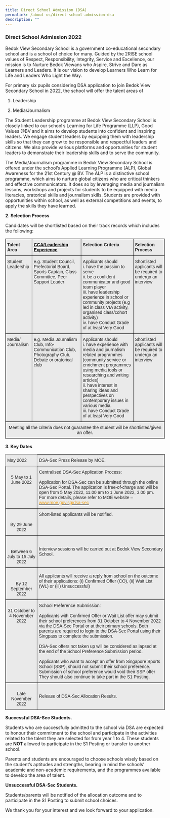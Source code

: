 ```yaml
---
title: Direct School Admission (DSA)
permalink: /about-us/direct-school-admission-dsa
description: ""
---
```

### Direct School Admission 2022

Bedok View Secondary School is a government co-educational secondary school and is a school of choice for many. Guided by the 2RISE school values of Respect, Responsibility, Integrity, Service and Excellence, our mission is to Nurture Bedok Viewans who Aspire, Strive and Dare as Learners and Leaders. It is our vision to develop Learners Who Learn for Life and Leaders Who Light the Way.

 

For primary six pupils considering DSA application to join Bedok View Secondary School in 2022, the school will offer the talent areas of

1. Leadership 
 
3. Media/Journalism

 

The Student Leadership programme at Bedok View Secondary School is closely linked to our school’s Learning for Life Programme (LLP), Good Values @BV and it aims to develop students into confident and inspiring leaders. We engage student leaders by equipping them with leadership skills so that they can grow to be responsible and respectful leaders and citizens. We also provide various platforms and opportunities for student leaders to demonstrate their leadership skills and to serve the community.

 


The Media/Journalism programme in Bedok View Secondary School is offered under the school’s Applied Learning Programme (ALP), Global Awareness for the 21st Century @ BV. The ALP is a distinctive school programme, which aims to nurture global citizens who are critical thinkers and effective communicators. It does so by leveraging media and journalism lessons, workshops and projects for students to be equipped with media literacies, oratorical skills and journalism skills. Students are provided with opportunities within school, as well as external competitions and events, to apply the skills they have learned.



**2. Selection Process**

Candidates will be shortlisted based on their track records which includes the following:

<style type="text/css">
.tg  {border-collapse:collapse;border-spacing:0;}
.tg td{border-color:black;border-style:solid;border-width:1px;font-family:Arial, sans-serif;font-size:14px;
  overflow:hidden;padding:10px 5px;word-break:normal;}
.tg th{border-color:black;border-style:solid;border-width:1px;font-family:Arial, sans-serif;font-size:14px;
  font-weight:normal;overflow:hidden;padding:10px 5px;word-break:normal;}
.tg .tg-y7qa{background-color:#EAEAEA;color:#222;text-align:left;vertical-align:top}
.tg .tg-ii8k{background-color:#EAEAEA;color:#222;text-align:center;vertical-align:top}
.tg .tg-rj1p{background-color:#EAEAEA;color:#222;font-weight:bold;text-align:left;vertical-align:top}
.tg .tg-zy9n{background-color:#EAEAEA;color:#000000;font-weight:bold;text-align:left;text-decoration:underline;vertical-align:top}
</style>
<table class="tg">
<thead>
  <tr>
    <th class="tg-rj1p">Talent Area</th>
    <th class="tg-zy9n">CCA/Leadership Experience</th>
    <th class="tg-rj1p">Selection Criteria</th>
    <th class="tg-rj1p">Selection Process</th>
  </tr>
</thead>
<tbody>
  <tr>
    <td class="tg-y7qa">Student Leadership<br> </td>
    <td class="tg-y7qa">e.g. Student Council, Prefectorial Board, Sports Captain, Class Committee, Peer Support Leader</td>
    <td class="tg-y7qa">Applicants should<br>i.       have the passion to serve<br>ii.      be a confident communicator and good team player<br>iii.    have leadership experience in school or community projects (e.g led in class VIA activity, organised class/cohort activity)<br>iv.    have Conduct Grade of at least Very Good<br> </td>
    <td class="tg-y7qa">Shortlisted applicants will be required to undergo an interview</td>
  </tr>
  <tr>
    <td class="tg-y7qa">Media/ <br>Journalism<br> </td>
    <td class="tg-y7qa">e.g. Media Journalism Club, Info-Communication Club, Photography Club, Debate or oratorical club<br> </td>
    <td class="tg-y7qa">Applicants should<br>i.       have experience with media and journalism related programmes (community service or enrichment programmes using media tools or researching and writing articles)<br>ii.      have interest in sharing ideas and perspectives on contemporary issues in various media.<br>iii.    have Conduct Grade of at least Very Good<br> </td>
    <td class="tg-y7qa">Shortlisted applicants will be required to undergo an interview</td>
  </tr>
  <tr>
    <td class="tg-ii8k" colspan="4">Meeting all the criteria does not guarantee the student will be shortlisted/given an offer.</td>
  </tr>
</tbody>
</table>

**3. Key Dates**

<style type="text/css">
.tg  {border-collapse:collapse;border-spacing:0;}
.tg td{border-color:black;border-style:solid;border-width:1px;font-family:Arial, sans-serif;font-size:14px;
  overflow:hidden;padding:10px 5px;word-break:normal;}
.tg th{border-color:black;border-style:solid;border-width:1px;font-family:Arial, sans-serif;font-size:14px;
  font-weight:normal;overflow:hidden;padding:10px 5px;word-break:normal;}
.tg .tg-y7qa{background-color:#EAEAEA;color:#222;text-align:left;vertical-align:top}
.tg .tg-ii8k{background-color:#EAEAEA;color:#222;text-align:center;vertical-align:top}
.tg .tg-cjod{background-color:#EAEAEA;border-color:inherit;color:#222;text-align:left;vertical-align:top}
.tg .tg-bvia{background-color:#EAEAEA;color:#222;text-align:left;vertical-align:middle}
</style>
<table class="tg">
<thead>
  <tr>
    <th class="tg-cjod"> May 2022<br></th>
    <th class="tg-bvia"><span style="color:#222;background-color:#EAEAEA">DSA-Sec Press Release by MOE.</span></th>
  </tr>
</thead>
<tbody>
  <tr>
    <td class="tg-ii8k"><br>5 May to 1 June 2022 </td>
    <td class="tg-y7qa">Centralised DSA-Sec Application Process:<br><br>Application for DSA-Sec can be submitted through the online DSA-Sec Portal. The application is free-of-charge and will be open from 5 May 2022, 11.00 am to 1 June 2022, 3.00 pm. <br>For more details, please refer to MOE website – <a href="http://www.moe.gov.sg/dsa-sec" target="_blank" rel="noopener noreferrer"><span style="color:#F2A00F">www.moe.gov.sg/dsa-sec</span></a></td>
  </tr>
  <tr>
    <td class="tg-ii8k"><br><br>By 29 June 2022 </td>
    <td class="tg-y7qa">Short-listed applicants will be notified. </td>
  </tr>
  <tr>
    <td class="tg-ii8k"><br><br>Between 6 July to  15 July 2022<span style="color:#222;background-color:#EAEAEA"> </span></td>
    <td class="tg-bvia"><span style="color:#222;background-color:#EAEAEA">Interview sessions will be carried out at Bedok View Secondary School.  </span></td>
  </tr>
  <tr>
    <td class="tg-ii8k"><br><br>By 12 September 2022 </td>
    <td class="tg-bvia"><span style="color:#222;background-color:#EAEAEA"> All applicants will receive a reply from school on the outcome of their applications: (i) Confirmed Offer (CO), (ii) Wait List (WL) or (iii) Unsuccessful)</span><br><br></td>
  </tr>
  <tr>
    <td class="tg-ii8k"><br> 31 October to  4 November 2022</td>
    <td class="tg-y7qa">School Preference Submission:    <br><br>Applicants with Confirmed Offer or Wait List offer may submit their school preferences from 31 October to 4 November 2022 via the DSA-Sec Portal or at their primary schools. Both parents are required to login to the DSA-Sec Portal using their Singpass to complete the submission.   <br><br>DSA-Sec offers not taken up will be considered as lapsed at the end of the School Preference Submission period.   <br><br>Applicants who want to accept an offer from Singapore Sports School (SSP), should not submit their school preference. Submission of school preference would void their SSP offer They should also continue to take part in the S1 Posting. <br></td>
  </tr>
  <tr>
    <td class="tg-ii8k"><br>Late November 2022<br></td>
    <td class="tg-bvia"><span style="color:#222;background-color:#EAEAEA">Release of DSA-Sec Allocation Results.</span></td>
  </tr>
</tbody>
</table>

**Successful DSA-Sec Students.** 

Students who are successfully admitted to the school via DSA are expected to honour their commitment to the school and participate in the activities related to the talent they are selected for from year 1 to 4. These students are **NOT** allowed to participate in the S1 Posting or transfer to another school. 

Parents and students are encouraged to choose schools wisely based on the student’s aptitudes and strengths, bearing in mind the schools’ academic and non-academic requirements, and the programmes available to develop the area of talent.


**Unsuccessful DSA-Sec Students.** 

Students/parents will be notified of the allocation outcome and to participate in the S1 Posting to submit school choices.
 
We thank you for your interest and we look forward to your application.











